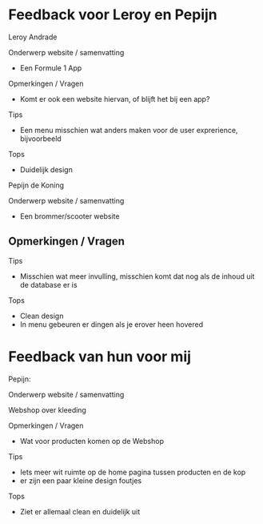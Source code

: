 # Feedback voor Leroy en Pepijn

Leroy Andrade

Onderwerp website / samenvatting

- Een Formule 1 App

Opmerkingen / Vragen

- Komt er ook een website hiervan, of blijft het bij een app?

Tips

- Een menu misschien wat anders maken voor de user exprerience, bijvoorbeeld 

Tops

- Duidelijk design

Pepijn de Koning

Onderwerp website / samenvatting

- Een brommer/scooter website

Opmerkingen / Vragen
-

Tips

- Misschien wat meer invulling, misschien komt dat nog als de inhoud uit de database er is

Tops

- Clean design
- In menu gebeuren er dingen als je erover heen hovered

# Feedback van hun voor mij
Pepijn:

Onderwerp website / samenvatting

Webshop over kleeding

Opmerkingen / Vragen

- Wat voor producten komen op de Webshop

Tips

- Iets meer wit ruimte op de home pagina tussen producten en de kop
- er zijn een paar kleine design foutjes

Tops

- Ziet er allemaal clean en duidelijk uit
